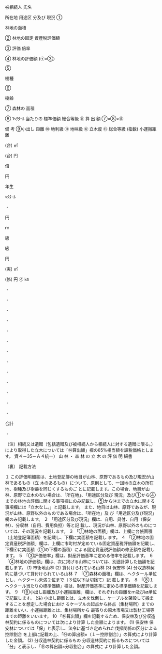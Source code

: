 被相続人
氏名


所在地
用途区
分及び
現況
①

林地の面積


②
林地の固定
資産税評価額


③
評価
倍率


④
林地の評価額
(㋑×③)

⑤

樹種

⑥

樹齢

⑦
森林の
面積

⑧
1ﾍｸﾀｰﾙ
当たりの
標準価額
総合等級
⑭
算 出 額
⑦×⑧×⑬

備 考
⑨小出し
 距離
⑩
地利級
⑪
地味級
⑫
立木度
⑬
総合等級
(指数)
小運搬距離



(台) ㎡

(台) 円

倍



円




年生



ﾍｸﾀｰﾙ

・

円



ｍ

級



級




円




(実) ㎡

(修) 円
㋑
㎞







・










・










・










・










・










・










・










・










・










・










・










・










・




合計




・




（注）相続又は遺贈（包括遺贈及び被相続人から相続人に対する遺贈に限る。）により取得した立木については「⑭算出額」欄の85%相当額を課税価格とします。 資４－35－Ａ４統一）
山 林 ・ 森 林 の 立 木 の 評 価 明 細書

 （裏）
 記載方法

１ この評価明細書は、土地登記簿の地目が山林、原野であるもの及び現況が山林であるもの（立
木のあるもの）について、原則として、一団地の立木の所在地、樹種及び樹齢を同じくするものご
とに記載します。この場合、地目が山林、原野で立木のない場合は、「所在地」、「用途区分及び
現況」及び①から④までの林地の評価に関する事項欄にのみ記載し、⑤から⑭までの立木に関する
事項欄には「立木なし。」と記載します。
 また、地目は山林、原野であるが、現況が山林、原野以外のものである場合は、「所在地」及
び「用途区分及び現況」欄のみ記載します。
２ 「用途区分及び現況」欄は、自用、貸付、自用（保安林）、分収林（自用、費用負担）等と記
載し、現況が山林、原野以外のものについては、その現況を記載します。
３ 「①林地の面積」欄は、上欄に台帳面積（土地登記簿面積）を記載し、下欄に実面積を記載し
ます。
４ 「②林地の固定資産税評価額」欄は、上欄に市町村が定めている固定資産税評価額を記載し、
 下欄㋑に実面積（①の下欄の面積）による固定資産税評価額の修正額を記載します。
５ 「③評価倍率」欄は、財産評価基準に定める倍率を記載します。
６ 「④林地の評価額」欄は、次に掲げる山林については、別途計算した価額を記載します。
(1) 市街地山林
(2) 貸付けられている山林
(3) 保安林
(4) 分収造林契約に基づいて貸付けられている山林
７ 「⑦森林の面積」欄は、ヘクタール単位とし、ヘクタール未満２位まで（３位以下は切捨て）記
載します。
８ 「⑧１ヘクタール当たりの標準価額」欄は、財産評価基準に定める標準価額を記載します。
９ 「⑨小出し距離及び小運搬距離」欄は、それぞれの距離をｍ及び㎞単位で記載します。
(注) 小出し距離とは、立木を伐倒し、ケーブルを架設して搬出することを想定した場合におけ
るケーブルの起点から終点（集材場所）までの距離をいい、小運搬距離とは、集材場所から
最寄りの原木市場又は製材工場等までの距離をいいます。
10 「⑭算出額」欄を記載するため、保安林及び分収造林契約に係るものについては次により計算
した金額によります。
(1) 保安林
保安林については「保」と表示し、法令に基づき定められた伐採関係の区分による控除割合
を上部に記載の上、「⑭の算出額×（１－控除割合）」の算式により計算した金額。
(2) 分収造林契約に係るもの
分収造林契約に係るものについては「分」と表示し、「⑭の算出額×分収割合」の算式に
より計算した金額。